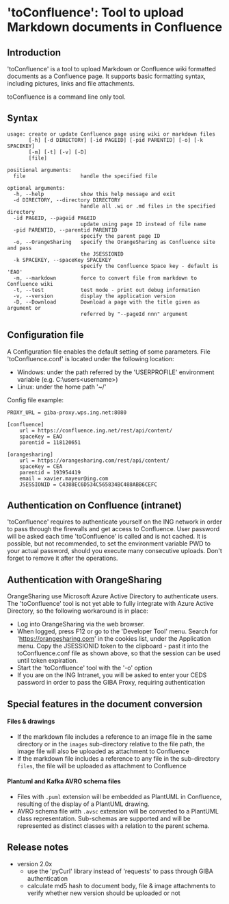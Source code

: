 # 'toConfluence': Tool to upload Markdown documents in Confluence

## Introduction

'toConfluence' is a tool to upload Markdown or Confluence wiki formatted documents as a Confluence page.
It supports basic formatting syntax, including pictures, links and file attachments.

toConfluence is a command line only tool.  

## Syntax
```
usage: create or update Confluence page using wiki or markdown files
       [-h] [-d DIRECTORY] [-id PAGEID] [-pid PARENTID] [-o] [-k SPACEKEY]
       [-m] [-t] [-v] [-D]
       [file]

positional arguments:
  file                  handle the specified file

optional arguments:
  -h, --help            show this help message and exit
  -d DIRECTORY, --directory DIRECTORY
                        handle all .wi or .md files in the specified directory
  -id PAGEID, --pageid PAGEID
                        update using page ID instead of file name
  -pid PARENTID, --parentid PARENTID
                        specify the parent page ID
  -o, --OrangeSharing   specify the OrangeSharing as Confluence site and pass
                        the JSESSIONID
  -k SPACEKEY, --spaceKey SPACEKEY
                        specify the Confluence Space key - default is 'EAO'
  -m, --markdown        force to convert file from markdown to Confluence wiki
  -t, --test            test mode - print out debug information
  -v, --version         display the application version
  -D, --Download        Download a page with the title given as argument or
                        referred by "--pageId nnn" argument
```

## Configuration file
A Configuration file enables the default setting of some parameters.
File 'toConfluence.conf' is located under the following location:
- Windows: under the path referred by the 'USERPROFILE' environment variable (e.g. C:\users\<username>)
- Linux: under the home path '~/'

Config file example:

```
PROXY_URL = giba-proxy.wps.ing.net:8080

[confluence]
    url = https://confluence.ing.net/rest/api/content/
    spaceKey = EAO
    parentid = 118120651

[orangesharing]
    url = https://orangesharing.com/rest/api/content/
    spaceKey = CEA
    parentid = 193954419
    email = xavier.mayeur@ing.com
    JSESSIONID = C4388EC6D534C565834BC488ABB6CEFC
```

## Authentication on Confluence (intranet)
'toConfluence' requires to authenticate yourself on the ING network in order to pass through the firewalls and get access to Confluence.
User password will be asked each time 'toConfluence' is called and is not cached.
It is possible, but not recommended, to set the environment variable PWD to your actual password, should you execute many consecutive uploads.
Don't forget to remove it after the operations.

## Authentication with OrangeSharing
OrangeSharing use Microsoft Azure Active Directory to authenticate users. The 'toConfluence' tool is not yet able to 
fully integrate with Azure Active Directory, so the following workaround is in place:
- Log into OrangeSharing via the web browser.
- When logged,  press F12 or go to the 'Developer Tool' menu. Search for 'https://orangesharing.com' in the cookies list, 
under the Application menu. Copy the JSESSIONID token to the clipboard - past it into the toConfluence.conf file
as shown above, so that the session can be used until token expiration.  
- Start the 'toConfluence' tool with the '-o' option
- If you are on the ING Intranet, you will be asked to enter your CEDS password in order to pass the GIBA Proxy, requiring authentication

## Special features in the document conversion

#### Files & drawings

- If the markdown file includes a reference to an image file in the same directory or in the `images` sub-directory relative to the file path, the image file will also be uploaded as attachment to Confluence
- If the markdown file includes a reference to any file in the sub-directory `files`, the file will be uploaded as attachment to Confluence 

#### Plantuml and Kafka AVRO schema files
- Files with `.puml` extension will be embedded as PlantUML in Confluence, resulting of the display of a PlantUML drawing.
- AVRO schema file with `.avsc` extension will be converted to a PlantUML class representation. Sub-schemas are supported and will be represented as distinct classes with a relation to the parent schema.
 
## Release notes

* version 2.0x
    * use the 'pyCurl' library instead of 'requests' to pass through GIBA authentication
    * calculate md5 hash to document body, file & image attachments to verify whether new version should be uploaded or not
       